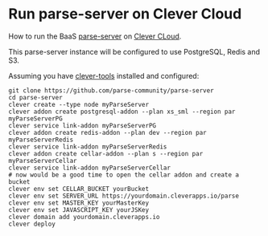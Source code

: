 # Run parse-server on Clever Cloud

How to run the BaaS [parse-server](https://github.com/parse-community/parse-server) on [Clever CLoud](https://clever-cloud.com/).

This parse-server instance will be configured to use PostgreSQL, Redis and S3.

Assuming you have [clever-tools](https://www.clever-cloud.com/doc/getting-started/cli/) installed and configured:


```
git clone https://github.com/parse-community/parse-server
cd parse-server
clever create --type node myParseServer
clever addon create postgresql-addon --plan xs_sml --region par myParseServerPG
clever service link-addon myParseServerPG
clever addon create redis-addon --plan dev --region par myParseServerRedis
clever service link-addon myParseServerRedis
clever addon create cellar-addon --plan s --region par myParseServerCellar
clever service link-addon myParseServerCellar
# now would be a good time to open the cellar addon and create a bucket
clever env set CELLAR_BUCKET yourBucket
clever env set SERVER_URL https://yourdomain.cleverapps.io/parse
clever env set MASTER_KEY yourMasterKey
clever env set JAVASCRIPT_KEY yourJSKey
clever domain add yourdomain.cleverapps.io
clever deploy
```



